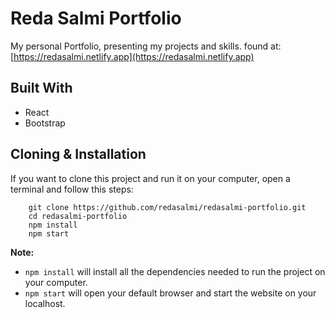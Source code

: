 # Reda Salmi Portfolio

My personal Portfolio, presenting my projects and skills. found at: [https://redasalmi.netlify.app](https://redasalmi.netlify.app)

## Built With

- React
- Bootstrap

## Cloning & Installation

If you want to clone this project and run it on your computer, open a terminal and follow this steps:

```
	git clone https://github.com/redasalmi/redasalmi-portfolio.git
	cd redasalmi-portfolio
	npm install
	npm start
```

**Note:**

- `npm install` will install all the dependencies needed to run the project on your computer.
- `npm start` will open your default browser and start the website on your localhost.
